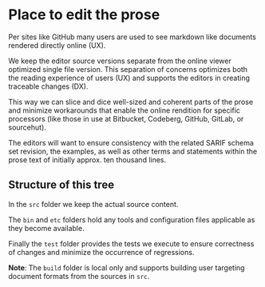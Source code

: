 # Place to edit the prose

Per sites like GitHub many users are used to see markdown like documents rendered directly online (UX).

We keep the editor source versions separate from the online viewer optimized single file version.
This separation of concerns optimizes both the reading experience of users (UX) and supports the editors in creating traceable changes (DX). 

This way we can slice and dice well-sized and coherent parts of the prose and minimize workarounds that enable the online rendition for specific processors (like those in use at Bitbucket, Codeberg, GitHub, GitLab, or sourcehut).

The editors will want to ensure consistency with the related SARIF schema set revision, the examples, as well as other terms and statements within the prose text of initially approx. ten thousand lines.

## Structure of this tree

In the `src` folder we keep the actual source content.

The `bin` and `etc` folders hold any tools and configuration files applicable as they become available.

Finally the `test` folder provides the tests we execute to ensure correctness of changes and minimize the occurrence of regressions.

**Note**: The `build` folder is local only and supports building user targeting document formats from the sources in `src`.
